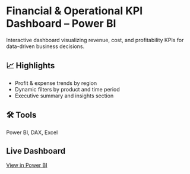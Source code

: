 #  Financial & Operational KPI Dashboard – Power BI

Interactive dashboard visualizing revenue, cost, and profitability KPIs for data-driven business decisions.

## 📈 Highlights
- Profit & expense trends by region  
- Dynamic filters by product and time period  
- Executive summary and insights section  

## 🛠 Tools
Power BI, DAX, Excel  

##  Live Dashboard
[View in Power BI](https://app.powerbi.com/view?r=eyJrIjoiYTJkMjFmMGQtOWZjNC00MzEyLTk1ZjUtN2Q5NmQxMGJjY2E4IiwidCI6IjJhNTQzZDQ1LWE5NzItNDQ3NC05ZDUzLWRjZjFhOTdlMTYyMyIsImMiOjl9)

